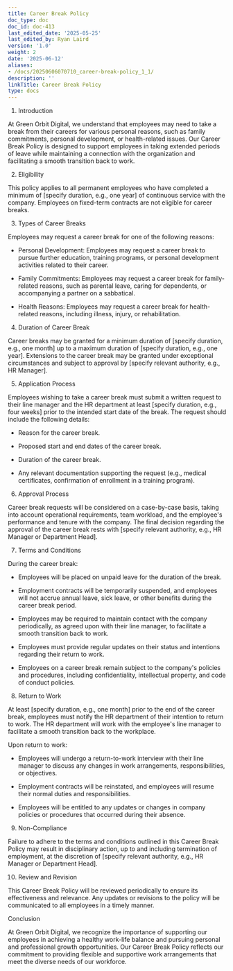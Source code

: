```yaml
---
title: Career Break Policy
doc_type: doc
doc_id: doc-413
last_edited_date: '2025-05-25'
last_edited_by: Ryan Laird
version: '1.0'
weight: 2
date: '2025-06-12'
aliases:
- /docs/20250606070710_career-break-policy_1_1/
description: ''
linkTitle: Career Break Policy
type: docs
---
```


1. Introduction

At Green Orbit Digital, we understand that employees may need to take a break from their careers for various personal reasons, such as family commitments, personal development, or health-related issues. Our Career Break Policy is designed to support employees in taking extended periods of leave while maintaining a connection with the organization and facilitating a smooth transition back to work.

2. Eligibility

This policy applies to all permanent employees who have completed a minimum of [specify duration, e.g., one year] of continuous service with the company. Employees on fixed-term contracts are not eligible for career breaks.

3. Types of Career Breaks

Employees may request a career break for one of the following reasons:

- Personal Development: Employees may request a career break to pursue further education, training programs, or personal development activities related to their career.

- Family Commitments: Employees may request a career break for family-related reasons, such as parental leave, caring for dependents, or accompanying a partner on a sabbatical.

- Health Reasons: Employees may request a career break for health-related reasons, including illness, injury, or rehabilitation.

4. Duration of Career Break

Career breaks may be granted for a minimum duration of [specify duration, e.g., one month] up to a maximum duration of [specify duration, e.g., one year]. Extensions to the career break may be granted under exceptional circumstances and subject to approval by [specify relevant authority, e.g., HR Manager].

5. Application Process

Employees wishing to take a career break must submit a written request to their line manager and the HR department at least [specify duration, e.g., four weeks] prior to the intended start date of the break. The request should include the following details:

- Reason for the career break.

- Proposed start and end dates of the career break.

- Duration of the career break.

- Any relevant documentation supporting the request (e.g., medical certificates, confirmation of enrollment in a training program).

6. Approval Process

Career break requests will be considered on a case-by-case basis, taking into account operational requirements, team workload, and the employee's performance and tenure with the company. The final decision regarding the approval of the career break rests with [specify relevant authority, e.g., HR Manager or Department Head].

7. Terms and Conditions

During the career break:

- Employees will be placed on unpaid leave for the duration of the break.

- Employment contracts will be temporarily suspended, and employees will not accrue annual leave, sick leave, or other benefits during the career break period.

- Employees may be required to maintain contact with the company periodically, as agreed upon with their line manager, to facilitate a smooth transition back to work.

- Employees must provide regular updates on their status and intentions regarding their return to work.

- Employees on a career break remain subject to the company's policies and procedures, including confidentiality, intellectual property, and code of conduct policies.

8. Return to Work

At least [specify duration, e.g., one month] prior to the end of the career break, employees must notify the HR department of their intention to return to work. The HR department will work with the employee's line manager to facilitate a smooth transition back to the workplace.

Upon return to work:

- Employees will undergo a return-to-work interview with their line manager to discuss any changes in work arrangements, responsibilities, or objectives.

- Employment contracts will be reinstated, and employees will resume their normal duties and responsibilities.

- Employees will be entitled to any updates or changes in company policies or procedures that occurred during their absence.

9. Non-Compliance

Failure to adhere to the terms and conditions outlined in this Career Break Policy may result in disciplinary action, up to and including termination of employment, at the discretion of [specify relevant authority, e.g., HR Manager or Department Head].

10. Review and Revision

This Career Break Policy will be reviewed periodically to ensure its effectiveness and relevance. Any updates or revisions to the policy will be communicated to all employees in a timely manner.

Conclusion

At Green Orbit Digital, we recognize the importance of supporting our employees in achieving a healthy work-life balance and pursuing personal and professional growth opportunities. Our Career Break Policy reflects our commitment to providing flexible and supportive work arrangements that meet the diverse needs of our workforce.
